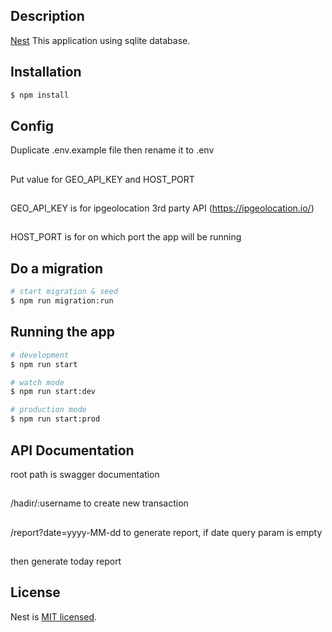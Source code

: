 ## Description

[Nest](https://github.com/nestjs/nest)
This application using sqlite database.

## Installation

```bash
$ npm install
```

## Config
Duplicate .env.example file then rename it to .env  
##
Put value for GEO_API_KEY and HOST_PORT  
##
GEO_API_KEY is for ipgeolocation 3rd party API (https://ipgeolocation.io/)
##
HOST_PORT is for on which port the app will be running  


## Do a migration
```bash
# start migration & seed
$ npm run migration:run
```

## Running the app

```bash
# development
$ npm run start

# watch mode
$ npm run start:dev

# production mode
$ npm run start:prod
```

## API Documentation
root path is swagger documentation
##
/hadir/:username to create new transaction
##
/report?date=yyyy-MM-dd to generate report, if date query param is empty 
##
then generate today report

## License

Nest is [MIT licensed](LICENSE).
